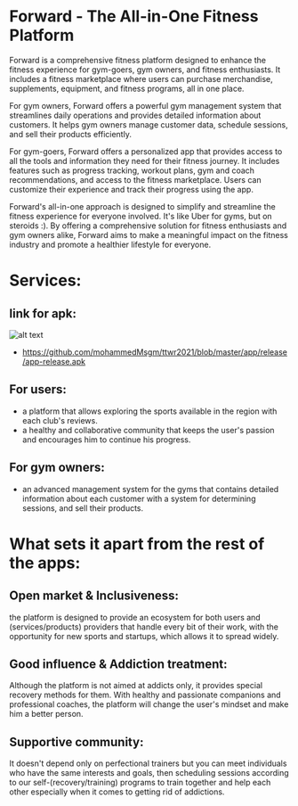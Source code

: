 # Forward - The All-in-One Fitness Platform
Forward is a comprehensive fitness platform designed to enhance the fitness experience for gym-goers, gym owners, and fitness enthusiasts. It includes a fitness marketplace where users can purchase merchandise, supplements, equipment, and fitness programs, all in one place.

For gym owners, Forward offers a powerful gym management system that streamlines daily operations and provides detailed information about customers. It helps gym owners manage customer data, schedule sessions, and sell their products efficiently.

For gym-goers, Forward offers a personalized app that provides access to all the tools and information they need for their fitness journey. It includes features such as progress tracking, workout plans, gym and coach recommendations, and access to the fitness marketplace. Users can customize their experience and track their progress using the app.

Forward's all-in-one approach is designed to simplify and streamline the fitness experience for everyone involved. It's like Uber for gyms, but on steroids :). By offering a comprehensive solution for fitness enthusiasts and gym owners alike, Forward aims to make a meaningful impact on the fitness industry and promote a healthier lifestyle for everyone.  
# Services:
## link for apk:
![alt text](https://github.com/mohammedMsgm/ttwr2021/blob/master/Untitled.png?raw=true)
- https://github.com/mohammedMsgm/ttwr2021/blob/master/app/release/app-release.apk
## For users:  
- a platform that allows exploring the sports available in the region with each club's reviews.  
- a healthy and collaborative community that keeps the user's passion and encourages him to continue his progress.  
## For gym owners:  
- an advanced management system for the gyms that contains detailed information about each customer with a system for determining sessions, and sell their products.
# What sets it apart from the rest of the apps:  
## Open market & Inclusiveness:  
the platform is designed to provide an ecosystem for both users and (services/products) providers that handle every bit of their work, with the opportunity for new sports and startups, which allows it to spread widely.
## Good influence & Addiction treatment:
Although the platform is not aimed at addicts only, it provides special recovery methods for them. With healthy and passionate companions and professional coaches, the platform will change the user's mindset and make him a better person.  
## Supportive community: 
It doesn't depend only on perfectional trainers but you can meet individuals who have the same interests and goals, then scheduling sessions according to our self-(recovery/training) programs to train together and help each other especially when it comes to getting rid of addictions.


